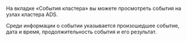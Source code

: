 На вкладке «События кластера» вы можете просмотреть события на узлах кластера ADS.

Среди информации о событии указывается произошедшее событие, дата и время, продолжительность события и его результат.
